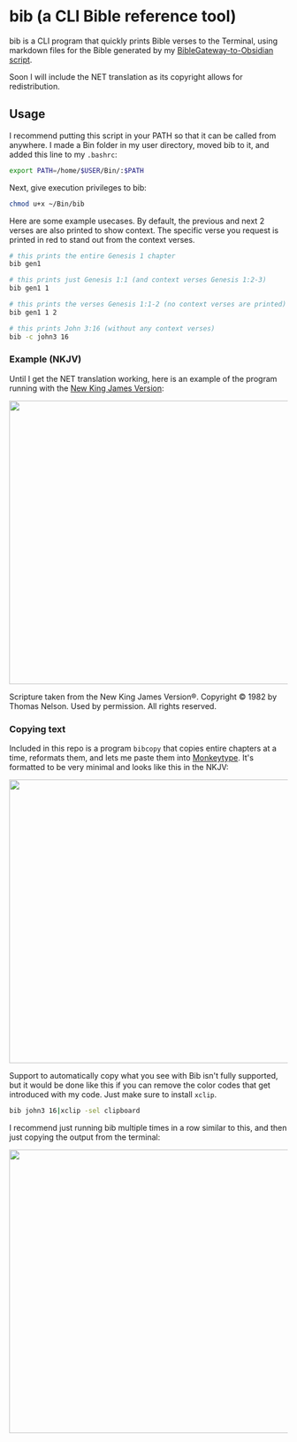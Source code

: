 # bib (a CLI Bible reference tool)

bib is a CLI program that quickly prints Bible verses to the Terminal, using markdown files for the Bible generated by my [BibleGateway-to-Obsidian script](https://github.com/prestonharberts/biblegateway-to-obsidian).

Soon I will include the NET translation as its copyright allows for redistribution.

## Usage

I recommend putting this script in your PATH so that it can be called from anywhere. I made a Bin folder in my user directory, moved bib to it, and added this line to my `.bashrc`:

```bash
export PATH=/home/$USER/Bin/:$PATH
```

Next, give execution privileges to bib:

```bash
chmod u+x ~/Bin/bib
```

Here are some example usecases. By default, the previous and next 2 verses are also printed to show context. The specific verse you request is printed in red to stand out from the context verses.

```bash
# this prints the entire Genesis 1 chapter
bib gen1

# this prints just Genesis 1:1 (and context verses Genesis 1:2-3)
bib gen1 1

# this prints the verses Genesis 1:1-2 (no context verses are printed)
bib gen1 1 2

# this prints John 3:16 (without any context verses)
bib -c john3 16
```

### Example (NKJV)

Until I get the NET translation working, here is an example of the program running with the [New King James Version](https://www.biblegateway.com/versions/New-King-James-Version-NKJV-Bible/):

<p align=center><img src="https://github.com/user-attachments/assets/878d0824-dbb9-492f-9b13-525107623619" width="512"></p>

Scripture taken from the New King James Version®. Copyright © 1982 by Thomas Nelson. Used by permission. All rights reserved.

### Copying text

Included in this repo is a program `bibcopy` that copies entire chapters at a time, reformats them, and lets me paste them into [Monkeytype](https://monkeytype.com/). It's formatted to be very minimal and looks like this in the NKJV:

<p align=center><img src="https://github.com/user-attachments/assets/d8b225cb-54fc-4652-94e6-20fda4cb3e00" width="512"></p>

Support to automatically copy what you see with Bib isn't fully supported, but it would be done like this if you can remove the color codes that get introduced with my code. Just make sure to install `xclip`.

```bash
bib john3 16|xclip -sel clipboard
```

I recommend just running bib multiple times in a row similar to this, and then just copying the output from the terminal:

<p align=center><img src="https://github.com/user-attachments/assets/0c2a8efe-93db-4146-947b-ea3d8b9f24a7" width="512"></p>
